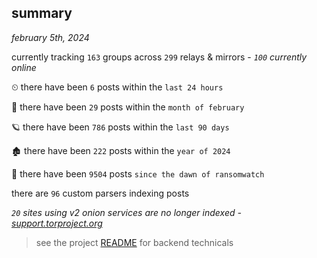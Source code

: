 
## summary
_february 5th, 2024_

currently tracking `163` groups across `299` relays & mirrors - _`100` currently online_

⏲ there have been `6` posts within the `last 24 hours`

🦈 there have been `29` posts within the `month of february`

🪐 there have been `786` posts within the `last 90 days`

🏚 there have been `222` posts within the `year of 2024`

🦕 there have been `9504` posts `since the dawn of ransomwatch`

there are `96` custom parsers indexing posts

_`20` sites using v2 onion services are no longer indexed - [support.torproject.org](https://support.torproject.org/onionservices/v2-deprecation/)_

> see the project [README](https://github.com/joshhighet/ransomwatch#ransomwatch--) for backend technicals
